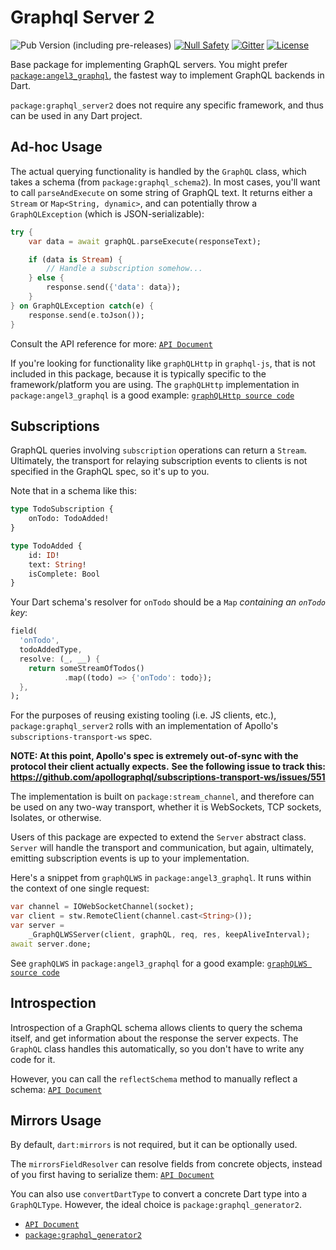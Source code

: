 # Graphql Server 2

![Pub Version (including pre-releases)](https://img.shields.io/pub/v/graphql_server2?include_prereleases)
[![Null Safety](https://img.shields.io/badge/null-safety-brightgreen)](https://dart.dev/null-safety)
[![Gitter](https://img.shields.io/gitter/room/nwjs/nw.js.svg)](https://gitter.im/angel_dart/discussion)
[![License](https://img.shields.io/github/license/dart-backend/graphql_dart)](https://github.com/dart-backend/graphql_dart/blob/master/packages/graphql_server/LICENSE)

Base package for implementing GraphQL servers. You might prefer [`package:angel3_graphql`](https://pub.dev/packages/angel3_graphql), the fastest way to implement GraphQL backends in Dart.

`package:graphql_server2` does not require any specific framework, and thus can be used in any Dart project.

## Ad-hoc Usage

The actual querying functionality is handled by the `GraphQL` class, which takes a schema (from `package:graphql_schema2`). In most cases, you'll want to call `parseAndExecute` on some string of GraphQL text. It returns either a `Stream` or `Map<String, dynamic>`, and can potentially throw a `GraphQLException` (which is JSON-serializable):

```dart
try {
    var data = await graphQL.parseExecute(responseText);

    if (data is Stream) {
        // Handle a subscription somehow...
    } else {
        response.send({'data': data});
    }
} on GraphQLException catch(e) {
    response.send(e.toJson());
}
```

Consult the API reference for more: [`API Document`](https://pub.dev/documentation/graphql_server2/latest/graphql_server2/GraphQL/parseAndExecute.html)

If you're looking for functionality like `graphQLHttp` in `graphql-js`, that is not included in this package, because it is typically specific to the framework/platform you are using. The `graphQLHttp` implementation in `package:angel3_graphql` is a good example: [`graphQLHttp source code`](https://github.com/dart-backend/graphql_dart/tree/master/angel_graphql/lib/src/graphql_http.dart)

## Subscriptions

GraphQL queries involving `subscription` operations can return a `Stream`. Ultimately, the transport for relaying subscription events to clients is not specified in the GraphQL spec, so it's up to you.

Note that in a schema like this:

```graphql
type TodoSubscription {
    onTodo: TodoAdded!
}

type TodoAdded {
    id: ID!
    text: String!
    isComplete: Bool
}
```

Your Dart schema's resolver for `onTodo` should be a `Map` *containing an `onTodo` key*:

```dart
field(
  'onTodo',
  todoAddedType,
  resolve: (_, __) {
    return someStreamOfTodos()
            .map((todo) => {'onTodo': todo});
  },
);
```

For the purposes of reusing existing tooling (i.e. JS clients, etc.), `package:graphql_server2` rolls with an implementation of Apollo's
`subscriptions-transport-ws` spec.

**NOTE: At this point, Apollo's spec is extremely out-of-sync with the protocol their client actually expects.**
**See the following issue to track this:**
**<https://github.com/apollographql/subscriptions-transport-ws/issues/551>**

The implementation is built on `package:stream_channel`, and therefore can be used on any two-way transport, whether it is WebSockets, TCP sockets, Isolates, or otherwise.

Users of this package are expected to extend the `Server` abstract class. `Server` will handle the transport and communication, but again, ultimately, emitting subscription events is up to your implementation.

Here's a snippet from `graphQLWS` in `package:angel3_graphql`. It runs within the context of one single request:

```dart
var channel = IOWebSocketChannel(socket);
var client = stw.RemoteClient(channel.cast<String>());
var server =
    _GraphQLWSServer(client, graphQL, req, res, keepAliveInterval);
await server.done;
```

See `graphQLWS` in `package:angel3_graphql` for a good example: [`graphQLWS source code`](
https://github.com/dart-backend/graphql_dart/tree/master/angel_graphql/lib/src/graphql_ws.dart)

## Introspection

Introspection of a GraphQL schema allows clients to query the schema itself, and get information about the response the server expects. The `GraphQL` class handles this automatically, so you don't have to write any code for it.

However, you can call the `reflectSchema` method to manually reflect a schema: [`API Document`](https://pub.dev/documentation/graphql_server2/latest/introspection/reflectSchema.html)

## Mirrors Usage

By default, `dart:mirrors` is not required, but it can be optionally used.

The `mirrorsFieldResolver` can resolve fields from concrete objects, instead of you first having to serialize them: [`API Document`](https://pub.dev/documentation/graphql_server2/latest/graphql_server2.mirrorsmirrorsFieldResolver.html)

You can also use `convertDartType` to convert a concrete Dart type into a `GraphQLType`. However, the ideal choice is `package:graphql_generator2`.

* [`API Document`](https://pub.dev/documentation/graphql_server2/latest/graphql_server2/mirrors/convertDartType.html)
* [`package:graphql_generator2`](https://pub.dev/packages/graphql_generator2)
